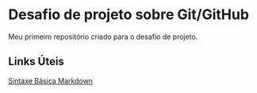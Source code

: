 # Desafio de projeto sobre Git/GitHub
Meu primeiro repositório criado para o desafio de projeto.

## Links Úteis 
[Sintaxe Básica Markdown](https://www.markdownguide.org/basic-syntax/)

